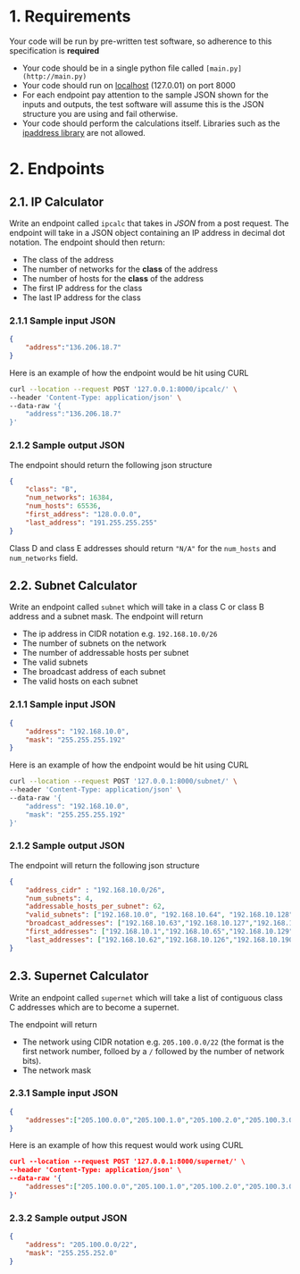 # 1. Requirements

Your code will be run by pre-written test software, so adherence to this specification is **required**

- Your code should be in a single python file called `[main.py](http://main.py)`
- Your code should run on [localhost](http://localhost) (127.0.01) on port 8000
- For each endpoint pay attention to the sample JSON shown for the inputs and outputs, the test software will assume this is the JSON structure you are using and fail otherwise.
- Your code should perform the calculations itself. Libraries such as the [ipaddress library](https://docs.python.org/3/library/ipaddress.html) are not allowed.

# 2. Endpoints

## 2.1. IP Calculator

Write an endpoint called `ipcalc` that takes in *JSON* from a post request. The endpoint will take in a JSON object containing an IP address in decimal dot notation. The endpoint should then return:

- The class of the address
- The number of networks for the **class** of the address
- The number of hosts for the **class** of the address
- The first IP address for the class
- The last IP address for the class

### 2.1.1 Sample input JSON

```json
{
    "address":"136.206.18.7"
}
```

Here is an example of how the endpoint would be hit using CURL

```bash
curl --location --request POST '127.0.0.1:8000/ipcalc/' \
--header 'Content-Type: application/json' \
--data-raw '{
    "address":"136.206.18.7"
}'
```

### 2.1.2 Sample output JSON

The endpoint should return the following json structure

```json
{
	"class": "B",
	"num_networks": 16384,
	"num_hosts": 65536,
	"first_address": "128.0.0.0",
	"last_address": "191.255.255.255"
}
```

Class D and class E addresses should return `"N/A"` for the `num_hosts` and `num_networks` field. 

## 2.2. Subnet Calculator

Write an endpoint called `subnet` which will take in a class C or class B address and a subnet mask. The endpoint will return

- The ip address in CIDR notation e.g. `192.168.10.0/26`
- The number of subnets on the network
- The number of addressable hosts per subnet
- The valid subnets
- The broadcast address of each subnet
- The valid hosts on each subnet

### 2.1.1 Sample input JSON

```json
{
	"address": "192.168.10.0",
	"mask": "255.255.255.192"
}
```

Here is an example of how the endpoint would be hit using CURL

```bash
curl --location --request POST '127.0.0.1:8000/subnet/' \
--header 'Content-Type: application/json' \
--data-raw '{
	"address": "192.168.10.0",
	"mask": "255.255.255.192"
}'
```

### 2.1.2 Sample output JSON

The endpoint will return the following json structure

```json
{
	"address_cidr" : "192.168.10.0/26",
	"num_subnets": 4,
	"addressable_hosts_per_subnet": 62,
	"valid_subnets": ["192.168.10.0", "192.168.10.64", "192.168.10.128", "192.168.10.192"],
	"broadcast_addresses": ["192.168.10.63","192.168.10.127","192.168.10.191","192.168.10.255"],
	"first_addresses": ["192.168.10.1","192.168.10.65","192.168.10.129","192.168.10.193"],
	"last_addresses": ["192.168.10.62","192.168.10.126","192.168.10.190","192.168.10.254"]
}
```

## 2.3. Supernet Calculator

Write an endpoint called `supernet` which will take a list of contiguous class C addresses which are to become a supernet.

The endpoint will return

- The network using CIDR notation e.g. `205.100.0.0/22` (the format is the first network number, folloed by a `/` followed by the number of network bits).
- The network mask

### 2.3.1 Sample input JSON

```json
{
    "addresses":["205.100.0.0","205.100.1.0","205.100.2.0","205.100.3.0"]
}
```

Here is an example of how this request would work using CURL

```json
curl --location --request POST '127.0.0.1:8000/supernet/' \
--header 'Content-Type: application/json' \
--data-raw '{
    "addresses":["205.100.0.0","205.100.1.0","205.100.2.0","205.100.3.0"]
}'
```

### 2.3.2 Sample output JSON

```json
{
	"address": "205.100.0.0/22",
	"mask": "255.255.252.0"
}
```
